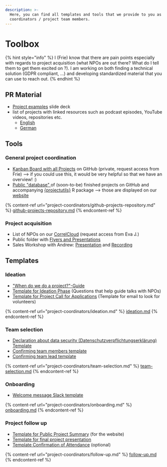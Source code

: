 ```yaml
---
description: >-
  Here, you can find all templates and tools that we provide to you as project
  coordinators / project team members.
---
```


# Toolbox

{% hint style="info" %}
I (Frie) know that there are pain points especially with regards to project acquisition (what NPOs are out there? What do I tell them to get them excited on ?). I am working on both finding a technical solution (GDPR compliant, ...) and developing standardized material that you can use to reach out.
{% endhint %}

## PR Material

* [Project examples](https://docs.google.com/presentation/d/1QggH9B9j0Zc76b1CoKHx4VeVn6tyGD1boDKYdh5LI\_I/edit?usp=sharing) slide deck
* list of projects with linked resources such as podcast episodes, YouTube videos, repositories etc.
  * [English](https://correlaid.github.io/projects/project\_pr/correlaid\_projects\_pr\_en.html)
  * [German](https://correlaid.github.io/projects/project\_pr/correlaid\_projects\_pr\_de.html)

## Tools

### General project coordination

* [Kanban Board with all Projects](https://github.com/CorrelAid/projects/projects/1) on GitHub (private, request access from Frie) --> if you could use this, it would be very helpful so that we have an overview! :)
* [Public "database" ](https://github.com/CorrelAid/projectsdb)of (soon-to-be) finished projects on GitHub and accompanying [{projectutils}](https://github.com/CorrelAid/projectutils) R package --> those are displayed on our [website](https://correlaid.org/projects)

{% content-ref url="project-coordinators/github-projects-repository.md" %}
[github-projects-repository.md](project-coordinators/github-projects-repository.md)
{% endcontent-ref %}

### Project acquisition

* List of NPOs on our [CorrelCloud](../wiki/infrastructure/correlcloud.md) (request access from Eva J.)
* Public folder with [Flyers and Presentations](https://correlcloud.org/index.php/s/kdQarxfDHeS8pFs)
* Sales Workshop with Andrew: [Presentation](https://docs.google.com/presentation/d/1ITtSixD4M-DWy4quY0aTxGrodkIYKAlMmjMH6h9G5Nw/edit#slide=id.ga3072d8e61\_1\_92) and [Recording](https://youtu.be/7fq9TNuCejQ)

## Templates

### Ideation

* ["When do we do a project?"-Guide](project-decision-guide.md)
* [Template for Ideation Phase](https://pad.correlaid.org/q8nnfNimT3Shj9\_wUp-kvQ#) (Questions that help guide talks with NPOs)
* [Template for Project Call for Applications](https://pad.correlaid.org/rLUIX\_MdS\_urNKF4WkcaQQ) (Template for email to look for volunteers)

{% content-ref url="project-coordinators/ideation.md" %}
[ideation.md](project-coordinators/ideation.md)
{% endcontent-ref %}

### Team selection

* [Declaration about data security (Datenschutzverpflichtungserklärung) Template](https://correlcloud.org/index.php/s/7PSskX9yN7RKmoi?path=%2Ftemplate\_data\_privacy)
* [Confirming team members template](project-coordinators/team-selection.md#confirming-team-members)
* [Confirming team lead template](project-coordinators/team-selection.md#confirming-team-lead)

{% content-ref url="project-coordinators/team-selection.md" %}
[team-selection.md](project-coordinators/team-selection.md)
{% endcontent-ref %}

### Onboarding

* [Welcome message Slack template](project-coordinators/onboarding.md#welcome-message)

{% content-ref url="project-coordinators/onboarding.md" %}
[onboarding.md](project-coordinators/onboarding.md)
{% endcontent-ref %}

### Project follow up

* [Template for Public Project Summary](https://pad.correlaid.org/lTV3NzFNRxGK3wrcSYIk4Q#) (for the website)
* [Template for final project presentation](https://correlcloud.org/index.php/s/7PSskX9yN7RKmoi?path=%2Ffollow\_up)
* [Template Confirmation of Attendance](https://correlcloud.org/index.php/s/7PSskX9yN7RKmoi?path=%2Ftemplate\_confirmation\_attendance) (optional)

{% content-ref url="project-coordinators/follow-up.md" %}
[follow-up.md](project-coordinators/follow-up.md)
{% endcontent-ref %}

